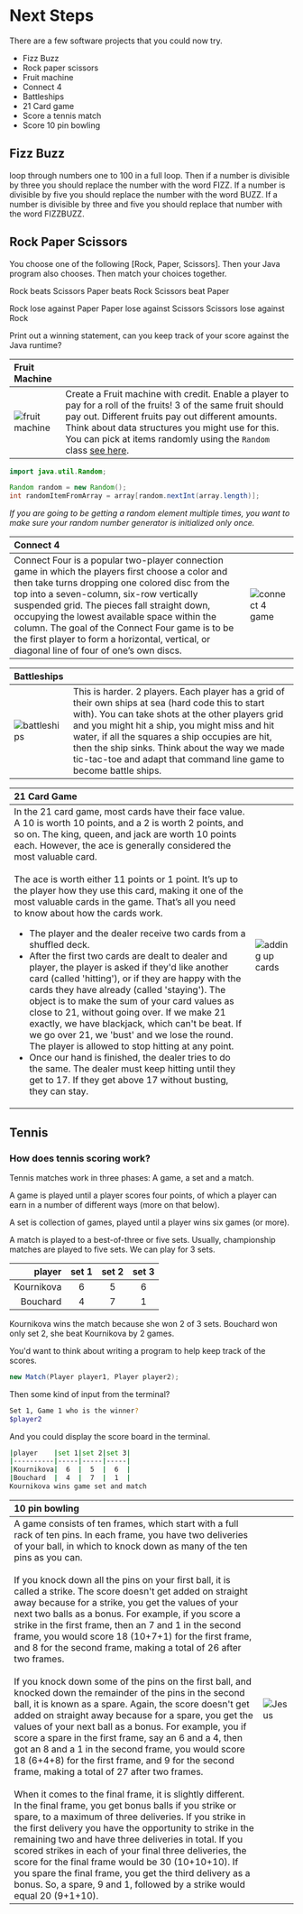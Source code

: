 # Next Steps

There are a few software projects that you could now try.

* Fizz Buzz
* Rock paper scissors
* Fruit machine
* Connect 4
* Battleships
* 21 Card game
* Score a tennis match
* Score 10 pin bowling

## Fizz Buzz

loop through numbers one to 100 in a full loop.
Then if a number is divisible by three you should replace the number with the word FIZZ. If a number is divisible by five you should replace the number with the word BUZZ. If a number is divisible by three and five you should replace that number with the word FIZZBUZZ.

## Rock Paper Scissors

You choose one of the following [Rock, Paper, Scissors]. Then your Java program also chooses. Then match your choices together.

Rock beats Scissors
Paper beats Rock
Scissors beat Paper

Rock lose against Paper
Paper lose against Scissors
Scissors lose against Rock

Print out a winning statement, can you keep track of your score against the Java runtime?

|Fruit Machine||
|:------------|:--|
![fruit machine](https://bloximages.chicago2.vip.townnews.com/muskogeephoenix.com/content/tncms/assets/v3/editorial/7/6a/76a44978-cf9e-11e5-a407-4799c0585b77/56baa120abb56.image.jpg)|Create a Fruit machine with credit. Enable a player to pay for a roll of the fruits! 3 of the same fruit should pay out. Different fruits pay out different amounts. Think about data structures you might use for this. You can pick at items randomly using the `Random` class [see here]().

```java
import java.util.Random;

Random random = new Random();
int randomItemFromArray = array[random.nextInt(array.length)];
```
_If you are going to be getting a random element multiple times, you want to make sure your random number generator is initialized only once._


|Connect 4||
|:--|:--|
Connect Four is a popular two-player connection game in which the players first choose a color and then take turns dropping one colored disc from the top into a seven-column, six-row vertically suspended grid. The pieces fall straight down, occupying the lowest available space within the column. The goal of the Connect Four game is to be the first player to form a horizontal, vertical, or diagonal line of four of one’s own discs.|![connect 4 game](https://images.nexusapp.co/assets/2f/7d/3b/313877873.jpg)

|Battleships||
|:--|:--|
![battleships](https://i.etsystatic.com/26706693/r/il/412c37/3387083205/il_1588xN.3387083205_kqe7.jpg)|This is harder. 2 players. Each player has a grid of their own ships at sea (hard code this to start with). You can take shots at the other players grid and you might hit a ship, you might miss and hit water, if all the squares a ship occupies are hit, then the ship sinks. Think about the way we made tic-tac-toe and adapt that command line game to become battle ships.

|21 Card Game||
|:-----------|:--|
In the 21 card game, most cards have their face value. A 10 is worth 10 points, and a 2 is worth 2 points, and so on. The king, queen, and jack are worth 10 points each. However, the ace is generally considered the most valuable card.<br/><br/>The ace is worth either 11 points or 1 point. It’s up to the player how they use this card, making it one of the most valuable cards in the game. That’s all you need to know about how the cards work.<ul><li>The player and the dealer receive two cards from a shuffled deck.</li><li>After the first two cards are dealt to dealer and player, the player is asked if they'd like another card (called 'hitting'), or if they are happy with the cards they have already (called 'staying'). The object is to make the sum of your card values as close to 21, without going over. If we make 21 exactly, we have blackjack, which can't be beat. If we go over 21, we 'bust' and we lose the round. The player is allowed to stop hitting at any point.</li><li>Once our hand is finished, the dealer tries to do the same. The dealer must keep hitting until they get to 17. If they get above 17 without busting, they can stay.</li><ul>|![adding up cards](https://en.bonus-poker.pro/data/uploads/how-to-play-21-card-game.png)

## Tennis

### How does tennis scoring work?
Tennis matches work in three phases: A game, a set and a match. 

A game is played until a player scores four points, of which a player can earn in a number of different ways (more on that below). 

A set is collection of games, played until a player wins six games (or more). 

A match is played to a best-of-three or five sets. Usually, championship matches are played to five sets. We can play for 3 sets.

|player|set 1|set 2|set 3|
|-----:|:---:|:---:|:---:|
|Kournikova|6|5|6|
|Bouchard|4|7|1|

Kournikova wins the match because she won 2 of 3 sets. Bouchard won only set 2, she beat Kournikova by 2 games.

You'd want to think about writing a program to help keep track of the scores.

```java
new Match(Player player1, Player player2);
```
Then some kind of input from the terminal?

```sh
Set 1, Game 1 who is the winner?
$player2
```
And you could display the score board in the terminal.

```sh
|player    |set 1|set 2|set 3|
|----------|-----|-----|-----|
|Kournikova|  6  |  5  |  6  |
|Bouchard  |  4  |  7  |  1  |
Kournikova wins game set and match
```

|10 pin bowling||
|:-------------|:---|
A game consists of ten frames, which start with a full rack of ten pins. In each frame, you have two deliveries of your ball, in which to knock down as many of the ten pins as you can.<br/><br/>If you knock down all the pins on your first ball, it is called a strike. The score doesn't get added on straight away because for a strike, you get the values of your next two balls as a bonus. For example, if you score a strike in the first frame, then an 7 and 1 in the second frame, you would score 18 (10+7+1) for the first frame, and 8 for the second frame, making a total of 26 after two frames.<br/><br/>If you knock down some of the pins on the first ball, and knocked down the remainder of the pins in the second ball, it is known as a spare. Again, the score doesn't get added on straight away because for a spare, you get the values of your next ball as a bonus. For example, you if score a spare in the first frame, say an 6 and a 4, then got an 8 and a 1 in the second frame, you would score 18 (6+4+8) for the first frame, and 9 for the second frame, making a total of 27 after two frames.<br/><br/>When it comes to the final frame, it is slightly different. In the final frame, you get bonus balls if you strike or spare, to a maximum of three deliveries. If you strike in the first delivery you have the opportunity to strike in the remaining two and have three deliveries in total. If you scored strikes in each of your final three deliveries, the score for the final frame would be 30 (10+10+10). If you spare the final frame, you get the third delivery as a bonus. So, a spare, 9 and 1, followed by a strike would equal 20 (9+1+10).|![Jesus](https://camo.githubusercontent.com/3ba42df7f6abfee37ffc96b5566a0490396f8c201ded3626fd2e71cc3cde6d3e/687474703a2f2f7777772e6a756c69656e736c6976652e636f6d2f696d616765732f6c6f742f363238342f36323834315f302e6a7067)
